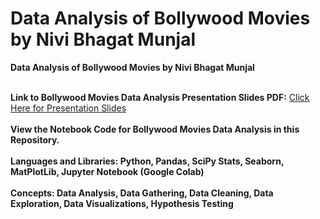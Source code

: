 # Data Analysis of Bollywood Movies by Nivi Bhagat Munjal
**Data Analysis of Bollywood Movies by Nivi Bhagat Munjal** <br><br>

**Link to Bollywood Movies Data Analysis Presentation Slides PDF:** [Click Here for Presentation Slides](https://drive.google.com/file/d/199dN464-eAUdMpmq9f904fO6861wcHpK/view?usp=sharing) <br><br>
**View the Notebook Code for Bollywood Movies Data Analysis in this Repository.** <br><br>
**Languages and Libraries: Python, Pandas, SciPy Stats, Seaborn, MatPlotLib, Jupyter Notebook (Google Colab)** <br><br>
**Concepts: Data Analysis, Data Gathering, Data Cleaning, Data Exploration, Data Visualizations, Hypothesis Testing**<br><br>

